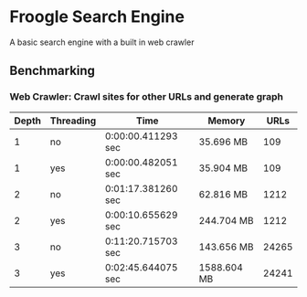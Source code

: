 # Froogle Search Engine
A basic search engine with a built in web crawler

Benchmarking
------------

### Web Crawler: Crawl sites for other URLs and generate graph

| Depth | Threading | Time               | Memory      | URLs  |
|-------|-----------|--------------------|-------------|-------|
| 1     | no        | 0:00:00.411293 sec | 35.696 MB   | 109   |
| 1     | yes       | 0:00:00.482051 sec | 35.904 MB   | 109   |
| 2     | no        | 0:01:17.381260 sec | 62.816 MB   | 1212  |
| 2     | yes       | 0:00:10.655629 sec | 244.704 MB  | 1212  |
| 3     | no        | 0:11:20.715703 sec | 143.656 MB  | 24265 |
| 3     | yes       | 0:02:45.644075 sec | 1588.604 MB | 24241 |
